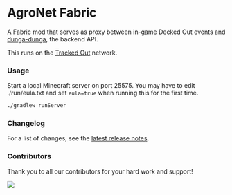 # AgroNet Fabric

A Fabric mod that serves as proxy between in-game Decked Out events and [dunga-dunga](https://github.com/trackedout/dunga-dunga-backend), the backend API.

This runs on the [Tracked Out](https://trackedout.org) network.

### Usage

Start a local Minecraft server on port 25575. You may have to edit ./run/eula.txt and set `eula=true` when running this for the first time.

```bash
./gradlew runServer
```

### Changelog

For a list of changes, see the [latest release notes](https://github.com/trackedout/agronet-fabric/releases/tag/latest).

### Contributors

Thank you to all our contributors for your hard work and support!

<a href="https://github.com/trackedout/agronet-fabric/graphs/contributors">
  <img src="https://contrib.rocks/image?repo=trackedout/agronet-fabric"/>
</a>
